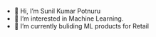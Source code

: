 - 👋 Hi, I’m Sunil Kumar Potnuru
- 👀 I’m interested in Machine Learning.
- 🌱 I’m currently buliding ML products for Retail


<!---
sunilkumarpotnuru/sunilkumarpotnuru is a ✨ special ✨ repository because its `README.md` (this file) appears on your GitHub profile.
You can click the Preview link to take a look at your changes.
--->
